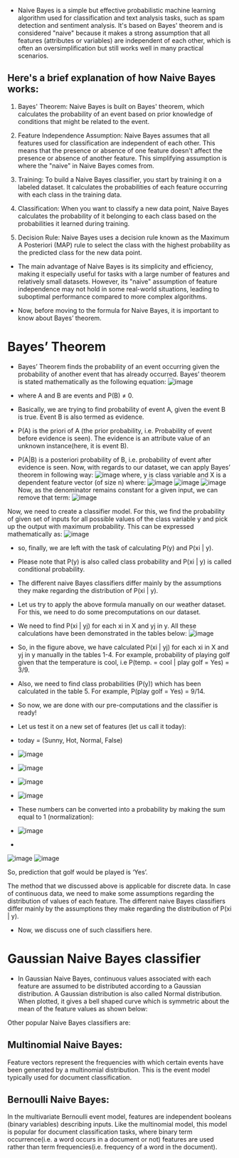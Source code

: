 - Naive Bayes is a simple but effective probabilistic machine learning algorithm used for classification and text analysis tasks, such as spam detection and sentiment analysis. It's based on Bayes' theorem and is considered "naive" because it makes a strong assumption that all features (attributes or variables) are independent of each other, which is often an oversimplification but still works well in many practical scenarios.

## Here's a brief explanation of how Naive Bayes works:

1. Bayes' Theorem: Naive Bayes is built on Bayes' theorem, which calculates the probability of an event based on prior knowledge of conditions that might be related to the event.

2. Feature Independence Assumption: Naive Bayes assumes that all features used for classification are independent of each other. This means that the presence or absence of one feature doesn't affect the presence or absence of another feature. This simplifying assumption is where the "naive" in Naive Bayes comes from.

3. Training: To build a Naive Bayes classifier, you start by training it on a labeled dataset. It calculates the probabilities of each feature occurring with each class in the training data.

4. Classification: When you want to classify a new data point, Naive Bayes calculates the probability of it belonging to each class based on the probabilities it learned during training.

5. Decision Rule: Naive Bayes uses a decision rule known as the Maximum A Posteriori (MAP) rule to select the class with the highest probability as the predicted class for the new data point.
   

- The main advantage of Naive Bayes is its simplicity and efficiency, making it especially useful for tasks with a large number of features and relatively small datasets. However, its "naive" assumption of feature independence may not hold in some real-world situations, leading to suboptimal performance compared to more complex algorithms.

- Now, before moving to the formula for Naive Bayes, it is important to know about Bayes’ theorem.

# Bayes’ Theorem

- Bayes’ Theorem finds the probability of an event occurring given the probability of another event that has already occurred. Bayes’ theorem is stated mathematically as the following equation:
  ![image](https://github.com/ankitrajput77/Data.Science/assets/113281225/5be07f76-d3a2-4d1d-abd0-98a029442532)
- where A and B are events and P(B) ≠ 0.

- Basically, we are trying to find probability of event A, given the event B is true. Event B is also termed as evidence.
- P(A) is the priori of A (the prior probability, i.e. Probability of event before evidence is seen). The evidence is an attribute value of an unknown instance(here, it is event B).
- P(A|B) is a posteriori probability of B, i.e. probability of event after evidence is seen.
Now, with regards to our dataset, we can apply Bayes’ theorem in following way:
![image](https://github.com/ankitrajput77/Data.Science/assets/113281225/6f08579f-ec87-4327-9a96-18f57a77cac0)
where, y is class variable and X is a dependent feature vector (of size n) where:
![image](https://github.com/ankitrajput77/Data.Science/assets/113281225/58ba370a-2f36-4bae-b0b6-0ff5da50eab6)
![image](https://github.com/ankitrajput77/Data.Science/assets/113281225/a07b4b03-4e11-4cc2-87f4-91f073dbdc72)
![image](https://github.com/ankitrajput77/Data.Science/assets/113281225/70545381-a226-4cc6-8e69-59239737648e)
Now, as the denominator remains constant for a given input, we can remove that term:
![image](https://github.com/ankitrajput77/Data.Science/assets/113281225/6cc7b63c-7787-4c7f-bd3f-459def6615e2)

Now, we need to create a classifier model. For this, we find the probability of given set of inputs for all possible values of the class variable y and pick up the output with maximum probability. This can be expressed mathematically as:
![image](https://github.com/ankitrajput77/Data.Science/assets/113281225/1d4f9b32-1939-40aa-ae08-bbbb1ed89aad)


- so, finally, we are left with the task of calculating P(y) and P(xi | y).

- Please note that P(y) is also called class probability and P(xi | y) is called conditional probability.

- The different naive Bayes classifiers differ mainly by the assumptions they make regarding the distribution of P(xi | y).

- Let us try to apply the above formula manually on our weather dataset. For this, we need to do some precomputations on our dataset.

- We need to find P(xi | yj) for each xi in X and yj in y. All these calculations have been demonstrated in the tables below:
![image](https://github.com/ankitrajput77/Data.Science/assets/113281225/cd14f7d4-5189-4ba5-ab89-35ad87280550)
- So, in the figure above, we have calculated P(xi | yj) for each xi in X and yj in y manually in the tables 1-4. For example, probability of playing golf given that the temperature is cool, i.e P(temp. = cool | play golf = Yes) = 3/9.

- Also, we need to find class probabilities (P(y)) which has been calculated in the table 5. For example, P(play golf = Yes) = 9/14.

- So now, we are done with our pre-computations and the classifier is ready!

- Let us test it on a new set of features (let us call it today):
- today = (Sunny, Hot, Normal, False)
- ![image](https://github.com/ankitrajput77/Data.Science/assets/113281225/34f6e830-9785-4198-bcd7-79b622ec9d4a)
- ![image](https://github.com/ankitrajput77/Data.Science/assets/113281225/01d26ec3-9274-43f7-a860-e15862a1b62f)
- ![image](https://github.com/ankitrajput77/Data.Science/assets/113281225/279b930d-3b8b-4c21-8548-b13b7031bdd4)
- ![image](https://github.com/ankitrajput77/Data.Science/assets/113281225/2a100f41-d26a-43c0-8aef-9dbe5943adbc)
- These numbers can be converted into a probability by making the sum equal to 1 (normalization):
- ![image](https://github.com/ankitrajput77/Data.Science/assets/113281225/13c520de-c0d5-473d-b7ba-966262c18f8d)
- 
![image](https://github.com/ankitrajput77/Data.Science/assets/113281225/78c360b2-c4fc-4252-b23e-d09503efac0f)
![image](https://github.com/ankitrajput77/Data.Science/assets/113281225/60db83ee-c817-4e82-8f80-bfe336eddf56)

So, prediction that golf would be played is ‘Yes’.

The method that we discussed above is applicable for discrete data. In case of continuous data, we need to make some assumptions regarding the distribution of values of each feature. The different naive Bayes classifiers differ mainly by the assumptions they make regarding the distribution of P(xi | y).


- Now, we discuss one of such classifiers here.

# Gaussian Naive Bayes classifier

- In Gaussian Naive Bayes, continuous values associated with each feature are assumed to be distributed according to a Gaussian distribution. A Gaussian distribution is also called Normal distribution. When plotted, it gives a bell shaped curve which is symmetric about the mean of the feature values as shown below:

Other popular Naive Bayes classifiers are:

## Multinomial Naive Bayes: 
Feature vectors represent the frequencies with which certain events have been generated by a multinomial distribution. This is the event model typically used for document classification.
## Bernoulli Naive Bayes: 
In the multivariate Bernoulli event model, features are independent booleans (binary variables) describing inputs. Like the multinomial model, this model is popular for document classification tasks, where binary term occurrence(i.e. a word occurs in a document or not) features are used rather than term frequencies(i.e. frequency of a word in the document).


